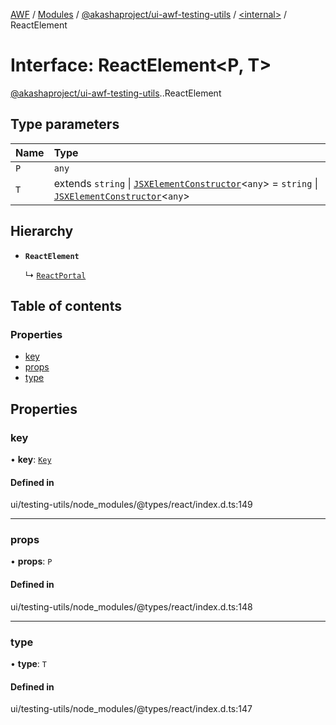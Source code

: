 [AWF](../README.md) / [Modules](../modules.md) / [@akashaproject/ui-awf-testing-utils](../modules/akashaproject_ui_awf_testing_utils.md) / [<internal\>](../modules/akashaproject_ui_awf_testing_utils._internal_.md) / ReactElement

# Interface: ReactElement<P, T\>

[@akashaproject/ui-awf-testing-utils](../modules/akashaproject_ui_awf_testing_utils.md).[<internal>](../modules/akashaproject_ui_awf_testing_utils._internal_.md).ReactElement

## Type parameters

| Name | Type |
| :------ | :------ |
| `P` | `any` |
| `T` | extends `string` \| [`JSXElementConstructor`](../modules/akashaproject_ui_awf_testing_utils._internal_.md#jsxelementconstructor)<`any`\> = `string` \| [`JSXElementConstructor`](../modules/akashaproject_ui_awf_testing_utils._internal_.md#jsxelementconstructor)<`any`\> |

## Hierarchy

- **`ReactElement`**

  ↳ [`ReactPortal`](akashaproject_ui_awf_testing_utils._internal_.ReactPortal.md)

## Table of contents

### Properties

- [key](akashaproject_ui_awf_testing_utils._internal_.ReactElement.md#key)
- [props](akashaproject_ui_awf_testing_utils._internal_.ReactElement.md#props)
- [type](akashaproject_ui_awf_testing_utils._internal_.ReactElement.md#type)

## Properties

### key

• **key**: [`Key`](../modules/akashaproject_ui_awf_testing_utils._internal_.md#key)

#### Defined in

ui/testing-utils/node_modules/@types/react/index.d.ts:149

___

### props

• **props**: `P`

#### Defined in

ui/testing-utils/node_modules/@types/react/index.d.ts:148

___

### type

• **type**: `T`

#### Defined in

ui/testing-utils/node_modules/@types/react/index.d.ts:147
